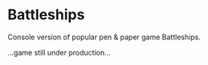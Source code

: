 # Battleships
Console version of popular pen & paper game Battleships.

...game still under production...
